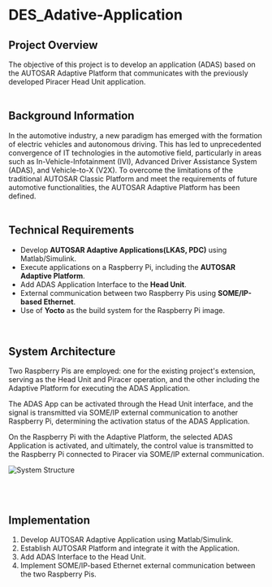 # DES_Adative-Application

## **Project Overview**

The objective of this project is to develop an application (ADAS) based on the AUTOSAR Adaptive Platform that communicates with the previously developed Piracer Head Unit application.
</br>
</br>

## **Background Information**

In the automotive industry, a new paradigm has emerged with the formation of electric vehicles and autonomous driving. This has led to unprecedented convergence of IT technologies in the automotive field, particularly in areas such as In-Vehicle-Infotainment (IVI), Advanced Driver Assistance System (ADAS), and Vehicle-to-X (V2X). To overcome the limitations of the traditional AUTOSAR Classic Platform and meet the requirements of future automotive functionalities, the AUTOSAR Adaptive Platform has been defined.
</br>
</br>

## **Technical Requirements**

- Develop **AUTOSAR Adaptive Applications(LKAS, PDC)** using Matlab/Simulink.
- Execute applications on a Raspberry Pi, including the **AUTOSAR Adaptive Platform**.
- Add ADAS Application Interface to the **Head Unit**.
- External communication between two Raspberry Pis using **SOME/IP-based Ethernet**.
- Use of **Yocto** as the build system for the Raspberry Pi image.
</br>


## **System Architecture**

Two Raspberry Pis are employed: one for the existing project's extension, serving as the Head Unit and Piracer operation, and the other including the Adaptive Platform for executing the ADAS Application.

The ADAS App can be activated through the Head Unit interface, and the signal is transmitted via SOME/IP external communication to another Raspberry Pi, determining the activation status of the ADAS Application.

On the Raspberry Pi with the Adaptive Platform, the selected ADAS Application is activated, and ultimately, the control value is transmitted to the Raspberry Pi connected to Piracer via SOME/IP external communication.
</br>

![System Structure](https://github.com/SEA-ME-Team6/DES_Adative-Application/assets/106136905/68134ff2-53bd-4723-b158-2850ae3e43a1)

</br>
</br>

## **Implementation**

1. Develop AUTOSAR Adaptive Application using Matlab/Simulink.
2. Establish AUTOSAR Platform and integrate it with the Application.
3. Add ADAS Interface to the Head Unit.
4. Implement SOME/IP-based Ethernet external communication between the two Raspberry Pis.
